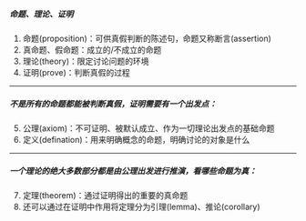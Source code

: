 ##### 命题、理论、证明
1. 命题(proposition)：可供真假判断的陈述句，命题又称断言(assertion)
2. 真命题、假命题：成立的/不成立的命题
3. 理论(theory)：限定讨论问题的环境
4. 证明(prove)：判断真假的过程
---
##### 不是所有的命题都能被判断真假，证明需要有一个出发点：
5. 公理(axiom)：不可证明、被默认成立、作为一切理论出发点的基础命题
6. 定义(defination)：用来明确概念的命题，明确讨论的对象是什么
---
##### 一个理论的绝大多数部分都是由公理出发进行推演，看哪些命题为真：
7. 定理(theorem)：通过证明得出的重要的真命题
8. 还可以通过在证明中作用将定理分为引理(lemma)、推论(corollary)